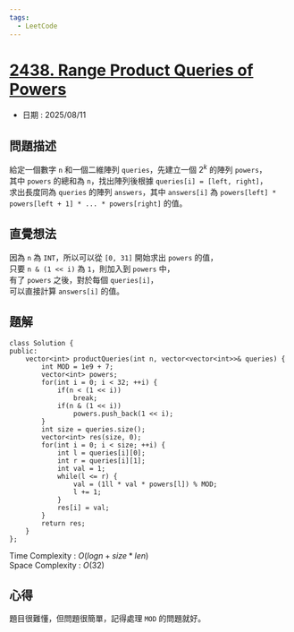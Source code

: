 ```yaml
---
tags:
  - LeetCode
---
```


# [2438. Range Product Queries of Powers](https://leetcode.com/problems/range-product-queries-of-powers/description/)  

+ 日期 : 2025/08/11  

## 問題描述  

給定一個數字 `n` 和一個二維陣列 `queries`，先建立一個 $2^k$ 的陣列 `powers`，  
其中 `powers` 的總和為 `n`，找出陣列後根據 `queries[i] = [left, right]`，  
求出長度同為 `queries` 的陣列 `answers`，其中 `answers[i]` 為 `powers[left] * powers[left + 1] * ... * powers[right]` 的值。  

## 直覺想法  

因為 `n` 為 `INT`，所以可以從 `[0, 31]` 開始求出 `powers` 的值，  
只要 `n & (1 << i)` 為 `1`，則加入到 `powers` 中，  
有了 `powers` 之後，對於每個 `queries[i]`，  
可以直接計算 `answers[i]` 的值。  

## 題解  

```cpp=
class Solution {
public:
    vector<int> productQueries(int n, vector<vector<int>>& queries) {
        int MOD = 1e9 + 7;
        vector<int> powers;
        for(int i = 0; i < 32; ++i) {
            if(n < (1 << i))
                break;
            if(n & (1 << i))
                powers.push_back(1 << i);
        }
        int size = queries.size();
        vector<int> res(size, 0);
        for(int i = 0; i < size; ++i) {
            int l = queries[i][0];
            int r = queries[i][1];
            int val = 1;
            while(l <= r) {
                val = (1ll * val * powers[l]) % MOD;
                l += 1;
            }
            res[i] = val;
        }
        return res;
    }
};
```

Time Complexity : $O(logn + size*len)$  
Space Complexity : $O(32)$  

## 心得  

題目很難懂，但問題很簡單，記得處理 `MOD` 的問題就好。  
